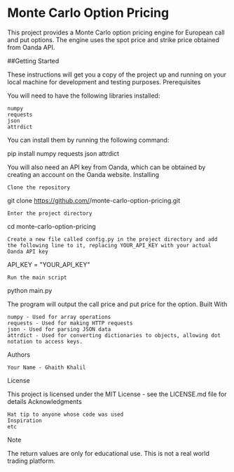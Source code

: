 # Monte Carlo Option Pricing

This project provides a Monte Carlo option pricing engine for European call and put options. The engine uses the spot price and strike price obtained from Oanda API.

##Getting Started

These instructions will get you a copy of the project up and running on your local machine for development and testing purposes.
Prerequisites

You will need to have the following libraries installed:

    numpy
    requests
    json
    attrdict

You can install them by running the following command:

pip install numpy requests json attrdict

You will also need an API key from Oanda, which can be obtained by creating an account on the Oanda website.
Installing

    Clone the repository

git clone https://github.com/<username>/monte-carlo-option-pricing.git

    Enter the project directory

cd monte-carlo-option-pricing

    Create a new file called config.py in the project directory and add the following line to it, replacing YOUR_API_KEY with your actual Oanda API key

API_KEY = "YOUR_API_KEY"

    Run the main script

python main.py

The program will output the call price and put price for the option.
Built With

    numpy - Used for array operations
    requests - Used for making HTTP requests
    json - Used for parsing JSON data
    attrdict - Used for converting dictionaries to objects, allowing dot notation to access keys.

Authors

    Your Name - Ghaith Khalil

License

This project is licensed under the MIT License - see the LICENSE.md file for details
Acknowledgments

    Hat tip to anyone whose code was used
    Inspiration
    etc

Note

The return values are only for educational use. This is not a real world trading platform.
